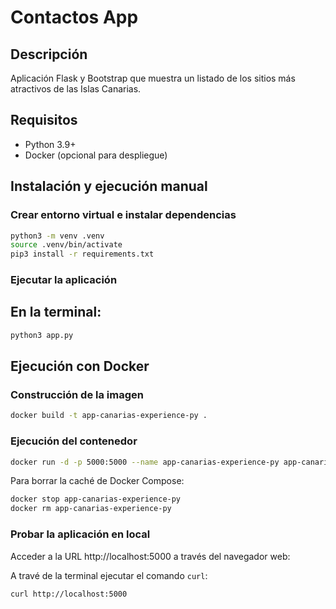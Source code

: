 # Contactos App

## Descripción

Aplicación Flask y Bootstrap que muestra un listado de los sitios más atractivos de las Islas Canarias.

## Requisitos
- Python 3.9+
- Docker (opcional para despliegue)

## Instalación y ejecución manual

### Crear entorno virtual e instalar dependencias

```bash
python3 -m venv .venv
source .venv/bin/activate
pip3 install -r requirements.txt
```

### Ejecutar la aplicación

## En la terminal:

```bash
python3 app.py
```

## Ejecución con Docker

### Construcción de la imagen

```bash
docker build -t app-canarias-experience-py .
```

### Ejecución del contenedor

```bash
docker run -d -p 5000:5000 --name app-canarias-experience-py app-canarias-experience-py
```

Para borrar la caché de Docker Compose:

```bash
docker stop app-canarias-experience-py
docker rm app-canarias-experience-py
```

### Probar la aplicación en local

Acceder a la URL http://localhost:5000 a través del navegador web:

A travé de la terminal ejecutar el comando `curl`:

```bash
curl http://localhost:5000
```